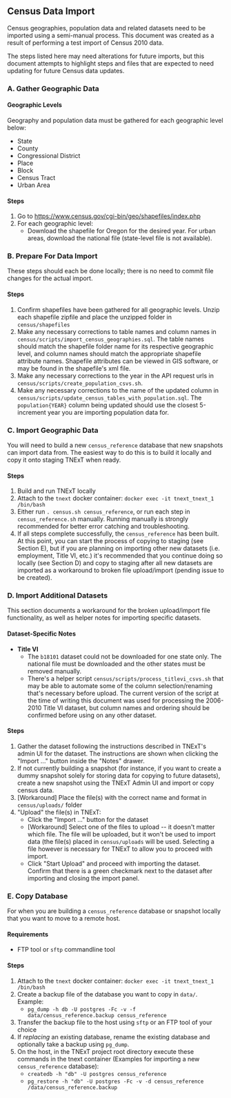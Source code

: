 ## Census Data Import

Census geographies, population data and related datasets need to be imported using a semi-manual process. This document was created as a result of performing a test import of Census 2010 data. 

The steps listed here may need alterations for future imports, but this document attempts to highlight steps and files that are expected to need updating for future Census data updates.

### A. Gather Geographic Data

#### Geographic Levels
Geography and population data must be gathered for each geographic level below:

- State
- County
- Congressional District
- Place
- Block
- Census Tract
- Urban Area

#### Steps
1. Go to https://www.census.gov/cgi-bin/geo/shapefiles/index.php
2. For each geographic level:
    - Download the shapefile for Oregon for the desired year. For urban areas, download the national file (state-level file is not available).
 
### B. Prepare For Data Import

These steps should each be done locally; there is no need to commit file changes for the actual import. 

#### Steps
1. Confirm shapefiles have been gathered for all geographic levels. Unzip each shapefile zipfile and place the unzipped folder in `census/shapefiles`
2. Make any necessary corrections to table names and column names in `census/scripts/import_census_geographies.sql`. The table names should match the shapefile folder name for its respective geographic level, and column names should match the appropriate shapefile attribute names. Shapefile attributes can be viewed in GIS software, or may be found in the shapefile's xml file. 
3. Make any necessary corrections to the year in the API request urls in `census/scripts/create_population_csvs.sh`. 
4. Make any necessary corrections to the name of the updated column in `census/scripts/update_census_tables_with_population.sql`. The `population{YEAR}` column being updated should use the closest 5-increment year you are importing population data for.

### C. Import Geographic Data

You will need to build a new `census_reference` database that new snapshots can import data from. The easiest way to do this is to build it locally and copy it onto staging TNExT when ready.

#### Steps
1. Build and run TNExT locally
2. Attach to the `tnext` docker container: `docker exec -it tnext_tnext_1 /bin/bash`
3. Either run `. census.sh census_reference`, or run each step in `census_reference.sh` manually. Running manually is strongly recommended for better error catching and troubleshooting. 
4. If all steps complete successfully, the `census_reference` has been built. At this point, you can start the process of copying to staging (see Section E), but if you are planning on importing other new datasets (i.e. employment, Title VI, etc.) it's recommended that you continue doing so locally (see Section D) and copy to staging after all new datasets are imported as a workaround to broken file upload/import (pending issue to be created).

### D. Import Additional Datasets

This section documents a workaround for the broken upload/import file functionality, as well as helper notes for importing specific datasets.

#### Dataset-Specific Notes
- **Title VI** 
    - The `b18101` dataset could not be downloaded for one state only. The national file must be downloaded and the other states must be removed manually.
    - There's a helper script `census/scripts/process_titlevi_csvs.sh` that may be able to automate some of the column selection/renaming that's necessary before upload. The current version of the script at the time of writing this document was used for processing the 2006-2010 Title VI dataset, but column names and ordering should be confirmed before using on any other dataset. 
    
#### Steps
1. Gather the dataset following the instructions described in TNExT's admin UI for the dataset. The instructions are shown when clicking the "Import ..." button inside the "Notes" drawer.
2. If not currently building a snapshot (for instance, if you want to create a dummy snapshot solely for storing data for copying to future datasets), create a new snapshot using the TNExT Admin UI and import or copy census data.
3. [Workaround] Place the file(s) with the correct name and format in `census/uploads/` folder
4. "Upload" the file(s) in TNExT:
    - Click the "Import ..." button for the dataset
    - [Workaround] Select one of the files to upload -- it doesn't matter which file. The file will be uploaded, but it won't be used to import data (the file(s) placed in `census/uploads` will be used. Selecting a file however is necessary for TNExT to allow you to proceed with import.
    - Click "Start Upload" and proceed with importing the dataset. Confirm that there is a green checkmark next to the dataset after importing and closing the import panel. 

### E. Copy Database

For when you are building a `census_reference` database or snapshot locally that you want to move to a remote host.

#### Requirements
- FTP tool or `sftp` commandline tool

#### Steps
1. Attach to the `tnext` docker container: `docker exec -it tnext_tnext_1 /bin/bash`
2. Create a backup file of the database you want to copy in `data/`. Example:
    - `pg_dump -h db -U postgres -Fc -v -f data/census_reference.backup census_reference`
3. Transfer the backup file to the host using `sftp` or an FTP tool of your choice
4. If *replacing* an existing database, rename the existing database and optionally take a backup using `pg_dump`.
5. On the host, in the TNExT project root directory execute these commands in the tnext container (Examples for importing a new `census_reference` database):
    - `createdb -h "db" -U postgres census_reference`
    - `pg_restore -h "db" -U postgres -Fc -v -d census_reference /data/census_reference.backup`
